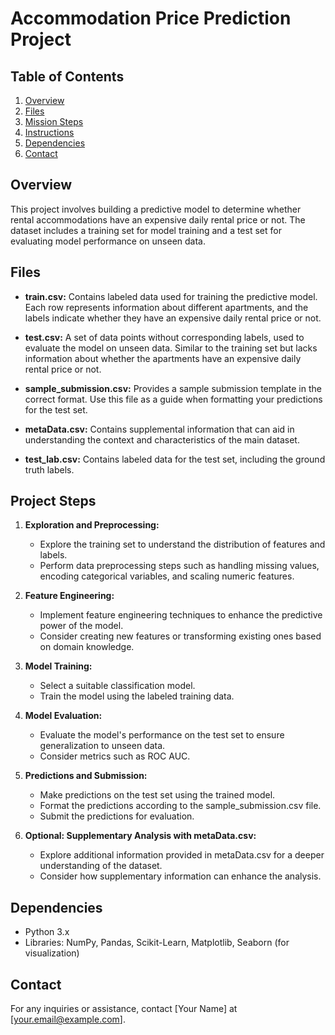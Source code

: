 # Accommodation Price Prediction Project

## Table of Contents
1. [Overview](#overview)
2. [Files](#files)
3. [Mission Steps](#mission-steps)
4. [Instructions](#instructions)
5. [Dependencies](#dependencies)
6. [Contact](#contact)

## Overview

This project involves building a predictive model to determine whether rental accommodations have an expensive daily rental price or not. The dataset includes a training set for model training and a test set for evaluating model performance on unseen data.

## Files

- **train.csv:** Contains labeled data used for training the predictive model. Each row represents information about different apartments, and the labels indicate whether they have an expensive daily rental price or not.

- **test.csv:** A set of data points without corresponding labels, used to evaluate the model on unseen data. Similar to the training set but lacks information about whether the apartments have an expensive daily rental price or not.

- **sample_submission.csv:** Provides a sample submission template in the correct format. Use this file as a guide when formatting your predictions for the test set.

- **metaData.csv:** Contains supplemental information that can aid in understanding the context and characteristics of the main dataset.

- **test_lab.csv:** Contains labeled data for the test set, including the ground truth labels.


## Project Steps

1. **Exploration and Preprocessing:**
   - Explore the training set to understand the distribution of features and labels.
   - Perform data preprocessing steps such as handling missing values, encoding categorical variables, and scaling numeric features.

2. **Feature Engineering:**
   - Implement feature engineering techniques to enhance the predictive power of the model.
   - Consider creating new features or transforming existing ones based on domain knowledge.

3. **Model Training:**
   - Select a suitable classification model.
   - Train the model using the labeled training data.

4. **Model Evaluation:**
   - Evaluate the model's performance on the test set to ensure generalization to unseen data.
   - Consider metrics such as ROC AUC.

5. **Predictions and Submission:**
   - Make predictions on the test set using the trained model.
   - Format the predictions according to the sample_submission.csv file.
   - Submit the predictions for evaluation.

6. **Optional: Supplementary Analysis with metaData.csv:**
   - Explore additional information provided in metaData.csv for a deeper understanding of the dataset.
   - Consider how supplementary information can enhance the analysis.

## Dependencies

- Python 3.x
- Libraries: NumPy, Pandas, Scikit-Learn, Matplotlib, Seaborn (for visualization)

## Contact

For any inquiries or assistance, contact [Your Name] at [your.email@example.com].
